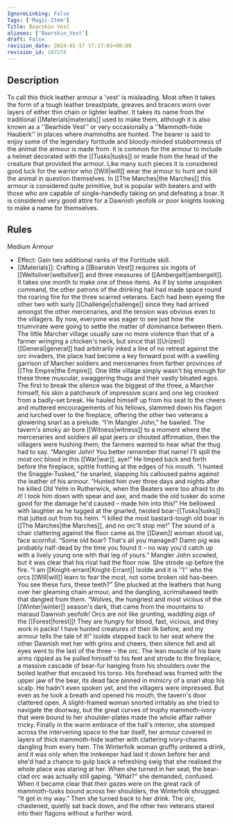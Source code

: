 ```yaml
---
IgnoreLinking: False
Tags: ['Magic-Item']
Title: Boarskin Vest
aliases: ['Boarskin_Vest']
draft: False
revision_date: 2024-01-17 17:17:03+00:00
revision_id: 107274
---
```


## Description
To call this thick leather armour a 'vest' is misleading. Most often it takes the form of a tough leather breastplate, greaves and bracers worn over layers of either thin chain or lighter leather. It takes its name from the traditional [[Materials|materials]] used to make them, although it is also known as a ''Bearhide Vest'' or very occasionally a ''Mammoth-hide Hauberk'' in places where mammoths are hunted. The bearer is said to enjoy some of the legendary fortitude and bloody-minded stubbornness of the animal the armour is made from. It is common for the armour to include a helmet decorated with the [[Tusks|tusks]] or made from the head of the creature that provided the armour. Like many such pieces it is considered good luck for the warrior who [[Will|will]] wear the armour to hunt and kill the animal in question themselves. 
In [[The Marches|the Marches]] this armour is considered quite primitive, but is popular with beaters and with those who are capable of single-handedly taking on and defeating a boar. It is considered very good attire for a Dawnish yeofolk or poor knights looking to make a name for themselves. 
## Rules
Medium Armour
* Effect: Gain two additional ranks of  the Fortitude skill.
* [[Materials]]: Crafting a [[Boarskin Vest]] requires six ingots of [[Weltsilver|weltsilver]] and three measures of [[Ambergelt|ambergelt]]. It takes one month to make one of these items.
As if by some unspoken command, the other patrons of the drinking hall had made space round the roaring fire for the three scarred veterans. Each had been eyeing the other two with surly [[Challenge|challenge]] since they had arrived amongst the other mercenaries, and the tension was obvious even to the villagers. By now, everyone was eager to see just how the triumvirate were going to settle the matter of dominance between them.
The little Marcher village usually saw no more violence than that of a farmer wringing a chicken's neck, but since that [[Urizen]] [[General|general]] had arbitrarily inked a line of no retreat against the orc invaders, the place had become a key forward post with a swelling garrison of Marcher soldiers and mercenaries from farther provinces of [[The Empire|the Empire]]. One little village simply wasn't big enough for these three muscular, swaggering thugs and their vastly bloated egos.
The first to break the silence was the biggest of the three, a Marcher himself, his skin a patchwork of impressive scars and one leg crooked from a badly-set break. He hauled himself up from his seat to the cheers and muttered encouragements of his fellows, slammed down his flagon and lurched over to the fireplace, offering the other two veterans a glowering snarl as a prelude.
“I'm Mangler John,” he bawled. The tavern's smoky air bore [[Witness|witness]] to a moment where the mercenaries and soldiers all spat jeers or shouted affirmation, then the villagers were hushing them; the farmers wanted to hear what the thug had to say. “Mangler John! You better remember that name! I'll spill the most orc blood in this [[War|war]], aye!”
He limped back and forth before the fireplace, spittle frothing at the edges of his mouth. “I hunted the Snaggle-Tusked,” he snarled, slapping his calloused palms against the leather of his armour. “Hunted him over three days and nights after he killed Old Yelm in Rutherwick, when the Beaters were too afraid to do it! I took him down with spear and axe, and made the old tusker do some good for the damage he'd caused – made him into this!” He bellowed with laughter as he tugged at the gnarled, twisted boar-[[Tusks|tusks]] that jutted out from his helm. “I killed the most bastard-tough old boar in [[The Marches|the Marches]], and no orc'll stop me!”
The sound of a chair clattering against the floor came as the [[Dawn]] woman stood up, face scornful. “Some old boar? That's all you managed? Damn pig was probably half-dead by the time you found it – no way you'd catch up with a lively young one with that leg of yours.” Mangler John scowled, but it was clear that his rival had the floor now.
She strode up before the fire. “I am [[Knight-errant|Knight-Errant]] Isolde and it is ''I'' who the orcs [[Will|will]] learn to fear the most, not some broken old has-been. You see these furs, these teeth?” She plucked at the leathers that hung over her gleaming chain armour, and the dangling, scrimshawed teeth that dangled from them. “Wolves, the hungriest and most vicious of the [[Winter|winter]] season's dark, that came from the mountains to maraud Dawnish yeofolk! Orcs are not like grunting, waddling pigs of the [[Forest|forest]]! They are hungry for blood, fast, vicious, and they work in packs! I have hunted creatures of their ilk before, and my armour tells the tale of it!”
Isolde stepped back to her seat where the other Dawnish met her with grins and cheers, then silence fell and all eyes went to the last of the three – the orc. The lean muscle of his bare arms rippled as he pulled himself to his feet and strode to the fireplace, a massive cascade of bear-fur hanging from his shoulders over the boiled leather that encased his torso. His forehead was framed with the upper jaw of the bear, its dead face pinned in mimicry of a snarl atop his scalp.
He hadn't even spoken yet, and the villagers were impressed. But even as he took a breath and opened his mouth, the tavern's door clattered open.
A slight-framed woman snorted irritably as she tried to navigate the doorway, but the great curves of trophy mammoth-ivory that were bound to her shoulder-plates made the whole affair rather tricky. Finally in the warm embrace of the hall's interior, she stomped across the intervening space to the bar itself, her armour covered in layers of thick mammoth-hide leather with clattering ivory-charms dangling from every hem. The Winterfolk woman gruffly ordered a drink, and it was only when the innkeeper had laid it down before her and she'd had a chance to gulp back a refreshing swig that she realised the whole place was staring at her. When she turned in her seat, the bear-clad orc was actually still gaping.
“What?” she demanded, confused.
When it became clear that their gazes were on the great rack of mammoth-tusks bound across her shoulders, the Winterfolk shrugged.
“It got in my way.”
Then she turned back to her drink. The orc, chastened, quietly sat back down, and the other two veterans stared into their flagons without a further word.